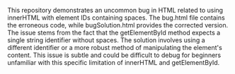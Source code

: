 This repository demonstrates an uncommon bug in HTML related to using innerHTML with element IDs containing spaces. The bug.html file contains the erroneous code, while bugSolution.html provides the corrected version.  The issue stems from the fact that the getElementById method expects a single string identifier without spaces.  The solution involves using a different identifier or a more robust method of manipulating the element's content. This issue is subtle and could be difficult to debug for beginners unfamiliar with this specific limitation of innerHTML and getElementById.